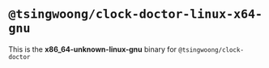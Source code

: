 # `@tsingwoong/clock-doctor-linux-x64-gnu`

This is the **x86_64-unknown-linux-gnu** binary for `@tsingwoong/clock-doctor`
